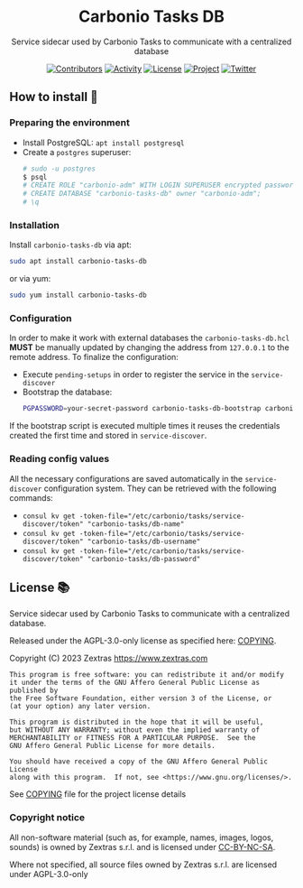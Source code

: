 <!--
SPDX-FileCopyrightText: 2023 Zextras <https://www.zextras.com>

SPDX-License-Identifier: AGPL-3.0-only
-->

<div align="center">
  <h1>Carbonio Tasks DB</h1>
</div>

<div align="center">
Service sidecar used by Carbonio Tasks to communicate with a centralized database

[![Contributors][contributors-badge]][contributors]
[![Activity][activity-badge]][activity]
[![License][license-badge]](COPYING)
[![Project][project-badge]][project]
[![Twitter][twitter-badge]][twitter]

</div>

## How to install 🏁

### Preparing the environment

- Install PostgreSQL: `apt install postgresql`
- Create a `postgres` superuser:
  ```bash
  # sudo -u postgres
  $ psql
  # CREATE ROLE "carbonio-adm" WITH LOGIN SUPERUSER encrypted password 'your-secret-password';
  # CREATE DATABASE "carbonio-tasks-db" owner "carbonio-adm";
  # \q
  ```

### Installation

Install `carbonio-tasks-db` via apt:

```bash
sudo apt install carbonio-tasks-db
```

or via yum:

 ```bash
sudo yum install carbonio-tasks-db
```   

### Configuration

In order to make it work with external databases the `carbonio-tasks-db.hcl` **MUST** be manually
updated by changing the address from `127.0.0.1` to the remote address. To finalize the
configuration:

- Execute `pending-setups` in order to register the service in the `service-discover`
- Bootstrap the database:
  ```bash
  PGPASSWORD=your-secret-password carbonio-tasks-db-bootstrap carbonio-adm 127.0.0.1
  ```

If the bootstrap script is executed multiple times it reuses the credentials created the first time
and stored in `service-discover`.

### Reading config values

All the necessary configurations are saved automatically in the `service-discover` configuration
system. They can be retrieved with the following commands:

- `consul kv get -token-file="/etc/carbonio/tasks/service-discover/token" "carbonio-tasks/db-name"`
- `consul kv get -token-file="/etc/carbonio/tasks/service-discover/token" "carbonio-tasks/db-username"`
- `consul kv get -token-file="/etc/carbonio/tasks/service-discover/token" "carbonio-tasks/db-password"`

## License 📚

Service sidecar used by Carbonio Tasks to communicate with a centralized database.

Released under the AGPL-3.0-only license as specified here: [COPYING](COPYING).

Copyright (C) 2023 Zextras <https://www.zextras.com>

    This program is free software: you can redistribute it and/or modify
    it under the terms of the GNU Affero General Public License as published by
    the Free Software Foundation, either version 3 of the License, or
    (at your option) any later version.

    This program is distributed in the hope that it will be useful,
    but WITHOUT ANY WARRANTY; without even the implied warranty of
    MERCHANTABILITY or FITNESS FOR A PARTICULAR PURPOSE.  See the
    GNU Affero General Public License for more details.

    You should have received a copy of the GNU Affero General Public License
    along with this program.  If not, see <https://www.gnu.org/licenses/>.

See [COPYING](COPYING) file for the project license details

### Copyright notice

All non-software material (such as, for example, names, images, logos, sounds) is owned by Zextras
s.r.l. and is licensed under [CC-BY-NC-SA](https://creativecommons.org/licenses/by-nc-sa/4.0/).

Where not specified, all source files owned by Zextras s.r.l. are licensed under AGPL-3.0-only

[contributors-badge]: https://img.shields.io/github/contributors/zextras/carbonio-tasks-sdk "Contributors"

[contributors]: https://github.com/zextras/carbonio-tasks-sdk/graphs/contributors "Contributors"

[activity-badge]: https://img.shields.io/github/commit-activity/m/zextras/carbonio-tasks-sdk "Activity"

[activity]: https://github.com/zextras/carbonio-tasks-sdk/pulse "Activity"

[license-badge]: https://img.shields.io/badge/license-AGPL-blue.svg

[project-badge]: https://img.shields.io/badge/project-carbonio-informational "Project Carbonio"

[project]: https://www.zextras.com/carbonio/ "Project Carbonio"

[twitter-badge]: https://img.shields.io/twitter/follow/zextras?style=social&logo=twitter "Follow on Twitter"

[twitter]: https://twitter.com/intent/follow?screen_name=zextras "Follow Zextras on Twitter"
